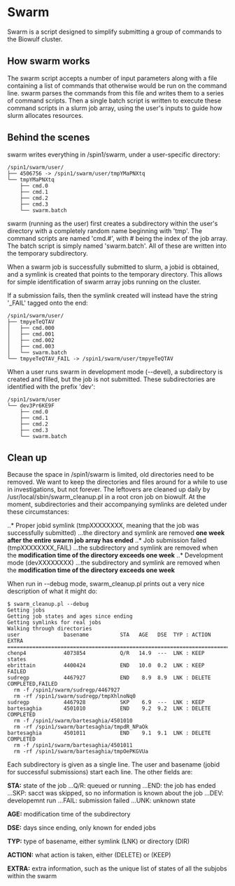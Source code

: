 # Swarm

Swarm is a script designed to simplify submitting a group of commands to the Biowulf cluster. 

## How swarm works

The swarm script accepts a number of input parameters along with a file containing a list of commands that otherwise would be run on the command line.  swarm parses the commands from this file and writes them to a series of command scripts.  Then a single batch script is written to execute these command scripts in a slurm job array, using the user's inputs to guide how slurm allocates resources.

## Behind the scenes

swarm writes everything in /spin1/swarm, under a user-specific directory:

```
/spin1/swarm/user/
├── 4506756 -> /spin1/swarm/user/tmpYMaPNXtq
└── tmpYMaPNXtq
    ├── cmd.0
    ├── cmd.1
    ├── cmd.2
    ├── cmd.3
    └── swarm.batch
```

swarm (running as the user) first creates a subdirectory within the user's directory with a completely random name beginning with 'tmp'.  The command scripts are named 'cmd.#', with # being the index of the job array.  The batch script is simply named 'swarm.batch'.  All of these are written into the temporary subdirectory.

When a swarm job is successfully submitted to slurm, a jobid is obtained, and a symlink is created that points to the temporary directory.  This allows for simple identification of swarm array jobs running on the cluster.

If a submission fails, then the symlink created will instead have the string '_FAIL' tagged onto the end:

```
/spin1/swarm/user/
├── tmpyeTeQTAV
│   ├── cmd.000
│   ├── cmd.001
│   ├── cmd.002
│   ├── cmd.003
│   └── swarm.batch
└── tmpyeTeQTAV_FAIL -> /spin1/swarm/user/tmpyeTeQTAV
```

When a user runs swarm in development mode (--devel), a subdirectory is created and filled, but the job is not submitted.  These subdirectories are identified with the prefix 'dev':

```
/spin1/swarm/user
└── dev3Pr6KE9F
    ├── cmd.0
    ├── cmd.1
    ├── cmd.2
    ├── cmd.3
    └── swarm.batch
```

## Clean up

Because the space in /spin1/swarm is limited, old directories need to be removed.  We want to keep the directories and files around for a while to use in investigations, but not forever.  The leftovers are cleaned up daily by /usr/local/sbin/swarm_cleanup.pl in a root cron job on biowulf.  At the moment, subdirectories and their accompanying symlinks are deleted under these circumstances:

..* Proper jobid symlink (tmpXXXXXXXX, meaning that the job was successfully submitted)
...the directory and symlink are removed **one week after the entire swarm job array has ended**
..* Job submission failed (tmpXXXXXXXX_FAIL)
...the subdirectory and symlink are removed when the **modification time of the directory exceeds one week**
..* Development mode (devXXXXXXXX)
...the subdirectory and symlink are removed when the **modification time of the directory exceeds one week**

When run in --debug mode, swarm_cleanup.pl prints out a very nice description of what it might do:

```
$ swarm_cleanup.pl --debug
Getting jobs
Getting job states and ages since ending
Getting symlinks for real jobs
Walking through directories
user              basename          STA   AGE   DSE  TYP : ACTION  EXTRA
================================================================================
chenp4            4073854           Q/R   14.9  ---  LNK : KEEP    states
ebrittain         4400424           END   10.0  0.2  LNK : KEEP    FAILED
sudregp           4467927           END    8.9  8.9  LNK : DELETE  COMPLETED,FAILED
  rm -f /spin1/swarm/sudregp/4467927
  rm -rf /spin1/swarm/sudregp/tmpXhlnoNq0
sudregp           4467928           SKP    6.9  ---  LNK : KEEP
bartesaghia       4501010           END    9.2  9.2  LNK : DELETE  COMPLETED
  rm -f /spin1/swarm/bartesaghia/4501010
  rm -rf /spin1/swarm/bartesaghia/tmpdR_NPaOk
bartesaghia       4501011           END    9.1  9.1  LNK : DELETE  COMPLETED
  rm -f /spin1/swarm/bartesaghia/4501011
  rm -rf /spin1/swarm/bartesaghia/tmpOePKGVUa
```

Each subdirectory is given as a single line.  The user and basename (jobid for successful submissions) start each line.  The other fields are:

**STA:** state of the job
...Q/R: queued or running
...END: the job has ended
...SKP: sacct was skipped, so no information is known about the job
...DEV: developemnt run
...FAIL: submission failed
...UNK: unknown state

**AGE:** modification time of the subdirectory

**DSE:** days since ending, only known for ended jobs

**TYP:** type of basename, either symlink (LNK) or directory (DIR)

**ACTION:** what action is taken, either (DELETE) or (KEEP)

**EXTRA:** extra information, such as the unique list of states of all the subjobs within the swarm



